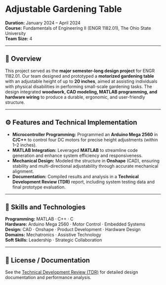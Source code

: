 # Adjustable Gardening Table

**Duration:** January 2024 – April 2024  
**Course:** Fundamentals of Engineering II (ENGR 1182.01), The Ohio State University  
**Team Size:** 4  

---

## 📘 Overview
This project served as the **major semester-long design project** for ENGR 1182.01. Our team designed and prototyped a **motorized gardening table** with an adjustable height of up to **20 inches**, aimed at assisting individuals with physical disabilities in performing small-scale gardening tasks. The design integrated **woodwork, CAD modeling, MATLAB programming, and hardware wiring** to produce a durable, ergonomic, and user-friendly structure.

---

## ⚙️ Features and Technical Implementation
- **Microcontroller Programming:** Programmed an **Arduino Mega 2560** in **C/C++** to control four DC motors for precise height adjustments (within 1–2 inches).  
- **MATLAB Integration:** Leveraged **MATLAB** to streamline code generation and enhance system efficiency and responsiveness.  
- **Mechanical Design:** Modeled the structure in **Onshape** (CAD), ensuring stability and multi-directional adjustability through accurate mechanical alignment.  
- **Documentation:** Compiled results and analysis in a **Technical Development Review (TDR)** report, including system testing data and final prototype evaluation.

---

## 🧠 Skills and Technologies
**Programming:** MATLAB · C++ · C  
**Hardware:** Arduino Mega 2560 · Motor Control · Embedded Systems  
**Design:** CAD · Onshape · Product Development · Hardware Design  
**Domains:** Mechatronics · Assistive Technology  
**Soft Skills:** Leadership · Strategic Collaboration  

---

## 📄 License / Documentation
See the [Technical Development Review (TDR)](link-to-TDR-if-available) for detailed design documentation and performance analysis.
